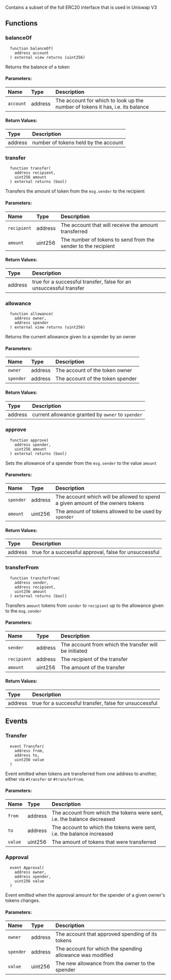 Contains a subset of the full ERC20 interface that is used in Uniswap V3


## Functions
### balanceOf
```solidity
  function balanceOf(
    address account
  ) external view returns (uint256)
```
Returns the balance of a token


#### Parameters:
| Name | Type | Description                                                          |
| :--- | :--- | :------------------------------------------------------------------- |
|`account` | address | The account for which to look up the number of tokens it has, i.e. its balance

#### Return Values:
 Type          | Description                                                                  |
| :------------ | :--------------------------------------------------------------------------- |
| address | number of tokens held by the account
### transfer
```solidity
  function transfer(
    address recipient,
    uint256 amount
  ) external returns (bool)
```
Transfers the amount of token from the `msg.sender` to the recipient


#### Parameters:
| Name | Type | Description                                                          |
| :--- | :--- | :------------------------------------------------------------------- |
|`recipient` | address | The account that will receive the amount transferred
|`amount` | uint256 | The number of tokens to send from the sender to the recipient

#### Return Values:
| Type          | Description                                                                  |
| :------------ | :--------------------------------------------------------------------------- |
| address | true for a successful transfer, false for an unsuccessful transfer
### allowance
```solidity
  function allowance(
    address owner,
    address spender
  ) external view returns (uint256)
```
Returns the current allowance given to a spender by an owner


#### Parameters:
| Name | Type | Description                                                          |
| :--- | :--- | :------------------------------------------------------------------- |
|`owner` | address | The account of the token owner
|`spender` | address | The account of the token spender

#### Return Values:
| Type          | Description                                                                  |
| :------------ | :--------------------------------------------------------------------------- |
| address | current allowance granted by `owner` to `spender`
### approve
```solidity
  function approve(
    address spender,
    uint256 amount
  ) external returns (bool)
```
Sets the allowance of a spender from the `msg.sender` to the value `amount`


#### Parameters:
| Name | Type | Description                                                          |
| :--- | :--- | :------------------------------------------------------------------- |
|`spender` | address | The account which will be allowed to spend a given amount of the owners tokens
|`amount` | uint256 | The amount of tokens allowed to be used by `spender`

#### Return Values:
| Type          | Description                                                                  |
| :------------ | :--------------------------------------------------------------------------- |
| address | true for a successful approval, false for unsuccessful
### transferFrom
```solidity
  function transferFrom(
    address sender,
    address recipient,
    uint256 amount
  ) external returns (bool)
```
Transfers `amount` tokens from `sender` to `recipient` up to the allowance given to the `msg.sender`


#### Parameters:
| Name | Type | Description                                                          |
| :--- | :--- | :------------------------------------------------------------------- |
|`sender` | address | The account from which the transfer will be initiated
|`recipient` | address | The recipient of the transfer
|`amount` | uint256 | The amount of the transfer

#### Return Values:
| Type          | Description                                                                  |
| :------------ | :--------------------------------------------------------------------------- |
| address | true for a successful transfer, false for unsuccessful
## Events
### Transfer
```solidity
  event Transfer(
    address from,
    address to,
    uint256 value
  )
```
Event emitted when tokens are transferred from one address to another, either via `#transfer` or `#transferFrom`.


#### Parameters:
| Name                           | Type          | Description                                    |
| :----------------------------- | :------------ | :--------------------------------------------- |
|`from`| address | The account from which the tokens were sent, i.e. the balance decreased
|`to`| address | The account to which the tokens were sent, i.e. the balance increased
|`value`| uint256 | The amount of tokens that were transferred
### Approval
```solidity
  event Approval(
    address owner,
    address spender,
    uint256 value
  )
```
Event emitted when the approval amount for the spender of a given owner's tokens changes.


#### Parameters:
| Name                           | Type          | Description                                    |
| :----------------------------- | :------------ | :--------------------------------------------- |
|`owner`| address | The account that approved spending of its tokens
|`spender`| address | The account for which the spending allowance was modified
|`value`| uint256 | The new allowance from the owner to the spender
